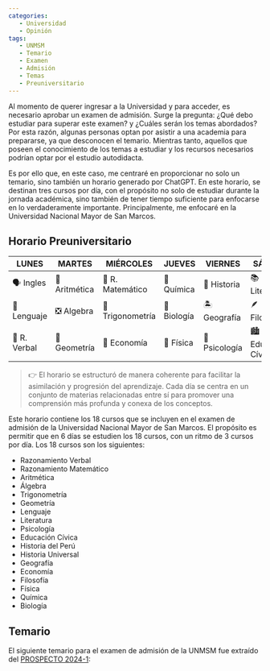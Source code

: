 ```yaml
---
categories: 
   - Universidad
   - Opinión
tags:
   - UNMSM
   - Temario
   - Examen
   - Admisión
   - Temas
   - Preuniversitario
---
```


Al momento de querer ingresar a la Universidad y para acceder, es necesario aprobar un examen de admisión. Surge la pregunta: ¿Qué debo estudiar para superar este examen? y ¿Cuáles serán los temas abordados? Por esta razón, algunas personas optan por asistir a una academia para prepararse, ya que desconocen el temario. Mientras tanto, aquellos que poseen el conocimiento de los temas a estudiar y los recursos necesarios podrían optar por el estudio autodidacta.

Es por ello que, en este caso, me centraré en proporcionar no solo un temario, sino también un horario generado por ChatGPT. En este horario, se destinan tres cursos por día, con el propósito no solo de estudiar durante la jornada académica, sino también de tener tiempo suficiente para enfocarse en lo verdaderamente importante. Principalmente, me enfocaré en la Universidad Nacional Mayor de San Marcos.

## Horario Preuniversitario

| **LUNES** | **MARTES** | **MIÉRCOLES** | **JUEVES** | **VIERNES** | **SÁBADO** |
|----------|----------|----------|----------|----------|----------|
| 🗣️ Ingles   | 🔢 Aritmética  | 🧠 R. Matemático   | 🧪 Química   | 🛶 Historia   | 📚 Literatura  |
| 👅 Lenguaje    | ❎ Algebra  | 📐 Trigonometría   | 🦠 Biología   | 🏝️ Geografía | 🪶 Filosofía   |
| 📖 R. Verbal   | 📏 Geometría  | 💱 Economía  | 🚅 Física  | 🥼 Psicología  | 🏙️ Educación Cívica  |

> 👉 El horario se estructuró de manera coherente para facilitar la asimilación y progresión del aprendizaje. Cada día se centra en un conjunto de materias relacionadas entre sí para promover una comprensión más profunda y conexa de los conceptos.

Este horario contiene los 18 cursos que se incluyen en el examen de admisión de la Universidad Nacional Mayor de San Marcos. El propósito es permitir que en 6 días se estudien los 18 cursos, con un ritmo de 3 cursos por día. Los 18 cursos son los siguientes:

- Razonamiento Verbal
- Razonamiento Matemático
- Aritmética
- Álgebra
- Trigonometría
- Geometría
- Lenguaje
- Literatura
- Psicología
- Educación Cívica
- Historia del Perú
- Historia Universal
- Geografía
- Economía
- Filosofía
- Física
- Química
- Biología

## Temario 
El siguiente temario para el examen de admisión de la UNMSM fue extraído del [PROSPECTO 2024-1](https://drive.google.com/file/d/1O4B9GwCSj_Nqj0mslzIuVAXhw3nTf8Ib/view?usp=drive_link):
